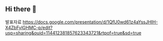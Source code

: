 ## Hi there 👋
발표자료
https://docs.google.com/presentation/d/1QfU0wd61z4aYssJHIH-X4ZbFylGHMC-p/edit?usp=sharing&ouid=114412381857623343721&rtpof=true&sd=true 

<!--

**Here are some ideas to get you started:**

🙋‍♀️ A short introduction - what is your organization all about?
🌈 Contribution guidelines - how can the community get involved?
👩‍💻 Useful resources - where can the community find your docs? Is there anything else the community should know?
🍿 Fun facts - what does your team eat for breakfast?
🧙 Remember, you can do mighty things with the power of [Markdown](https://docs.github.com/github/writing-on-github/getting-started-with-writing-and-formatting-on-github/basic-writing-and-formatting-syntax)
-->
